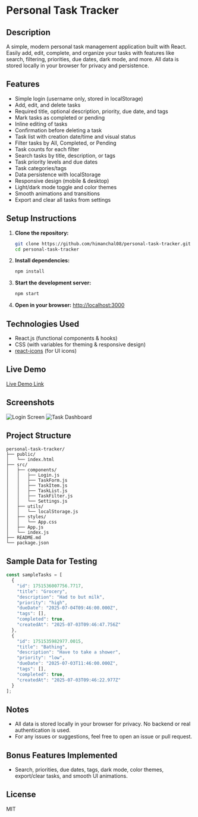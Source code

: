 # Personal Task Tracker

## Description

A simple, modern personal task management application built with React. Easily add, edit, complete, and organize your tasks with features like search, filtering, priorities, due dates, dark mode, and more. All data is stored locally in your browser for privacy and persistence.

## Features

- Simple login (username only, stored in localStorage)
- Add, edit, and delete tasks
- Required title, optional description, priority, due date, and tags
- Mark tasks as completed or pending
- Inline editing of tasks
- Confirmation before deleting a task
- Task list with creation date/time and visual status
- Filter tasks by All, Completed, or Pending
- Task counts for each filter
- Search tasks by title, description, or tags
- Task priority levels and due dates
- Task categories/tags
- Data persistence with localStorage
- Responsive design (mobile & desktop)
- Light/dark mode toggle and color themes
- Smooth animations and transitions
- Export and clear all tasks from settings

## Setup Instructions

1. **Clone the repository:**
   ```bash
   git clone https://github.com/himanchal08/personal-task-tracker.git
   cd personal-task-tracker
   ```
2. **Install dependencies:**
   ```bash
   npm install
   ```
3. **Start the development server:**
   ```bash
   npm start
   ```
4. **Open in your browser:**
   [http://localhost:3000](http://localhost:3000)

## Technologies Used

- React.js (functional components & hooks)
- CSS (with variables for theming & responsive design)
- [react-icons](https://react-icons.github.io/react-icons/) (for UI icons)

## Live Demo

[Live Demo Link](https://personal-task-tracker-azure.vercel.app/) 
## Screenshots


![Login Screen](https://github.com/user-attachments/assets/b1642c4b-2919-43c7-9b1f-ed8cff8e9e2c)
![Task Dashboard](https://github.com/user-attachments/assets/3e544e97-8b18-4067-8186-95c6a5a89e2e)


## Project Structure

```
personal-task-tracker/
├── public/
│   └── index.html
├── src/
│   ├── components/
│   │   ├── Login.js
│   │   ├── TaskForm.js
│   │   ├── TaskItem.js
│   │   ├── TaskList.js
│   │   ├── TaskFilter.js
│   │   └── Settings.js
│   ├── utils/
│   │   └── localStorage.js
│   ├── styles/
│   │   └── App.css
│   ├── App.js
│   └── index.js
├── README.md
└── package.json
```

## Sample Data for Testing

```js
const sampleTasks = [
  {
    "id": 1751536007756.7717,
    "title": "Grocery",
    "description": "Had to but milk",
    "priority": "high",
    "dueDate": "2025-07-04T09:46:00.000Z",
    "tags": [],
    "completed": true,
    "createdAt": "2025-07-03T09:46:47.756Z"
  },
  {
    "id": 1751535982977.0015,
    "title": "Bathing",
    "description": "Have to take a shower",
    "priority": "low",
    "dueDate": "2025-07-03T11:46:00.000Z",
    "tags": [],
    "completed": true,
    "createdAt": "2025-07-03T09:46:22.977Z"
  }
];
```

## Notes

- All data is stored locally in your browser for privacy. No backend or real authentication is used.
- For any issues or suggestions, feel free to open an issue or pull request.

## Bonus Features Implemented

- Search, priorities, due dates, tags, dark mode, color themes, export/clear tasks, and smooth UI animations.

## License

MIT
